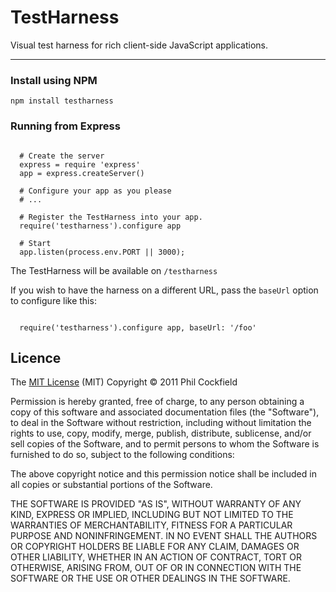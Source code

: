 # TestHarness

Visual test harness for rich client-side JavaScript applications.

--------

### Install using NPM


    npm install testharness
    

### Running from Express

```coffee-script

  # Create the server
  express = require 'express'
  app = express.createServer()

  # Configure your app as you please
  # ...

  # Register the TestHarness into your app.
  require('testharness').configure app

  # Start
  app.listen(process.env.PORT || 3000);

```

The TestHarness will be available on `/testharness`

If you wish to have the harness on a different URL, pass the `baseUrl`
option to configure like this:

```coffee-script

  require('testharness').configure app, baseUrl: '/foo'

```

## Licence

The [MIT License](http://www.opensource.org/licenses/mit-license.php) (MIT)
Copyright © 2011 Phil Cockfield

Permission is hereby granted, free of charge, to any person obtaining a copy of
this software and associated documentation files (the "Software"), to deal in
the Software without restriction, including without limitation the rights to
use, copy, modify, merge, publish, distribute, sublicense, and/or sell copies of
the Software, and to permit persons to whom the Software is furnished to do so,
subject to the following conditions:

The above copyright notice and this permission notice shall be included in all
copies or substantial portions of the Software.

THE SOFTWARE IS PROVIDED "AS IS", WITHOUT WARRANTY OF ANY KIND, EXPRESS OR IMPLIED,
INCLUDING BUT NOT LIMITED TO THE WARRANTIES OF MERCHANTABILITY, FITNESS FOR A
PARTICULAR PURPOSE AND NONINFRINGEMENT. IN NO EVENT SHALL THE AUTHORS OR COPYRIGHT
HOLDERS BE LIABLE FOR ANY CLAIM, DAMAGES OR OTHER LIABILITY, WHETHER IN AN ACTION
OF CONTRACT, TORT OR OTHERWISE, ARISING FROM, OUT OF OR IN CONNECTION WITH THE
SOFTWARE OR THE USE OR OTHER DEALINGS IN THE SOFTWARE.